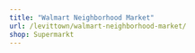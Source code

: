 ```yaml
---
title: "Walmart Neighborhood Market"
url: /levittown/walmart-neighborhood-market/
shop: Supermarkt
---
```

